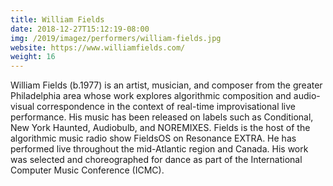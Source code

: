 ```yaml
---
title: William Fields
date: 2018-12-27T15:12:19-08:00
img: /2019/imagez/performers/william-fields.jpg
website: https://www.williamfields.com/
weight: 16
---
```


William Fields (b.1977) is an artist, musician, and composer from the greater Philadelphia area whose work explores algorithmic composition and audio-visual correspondence in the context of real-time improvisational live performance. His music has been released on labels such as Conditional, New York Haunted, Audiobulb, and NOREMIXES. Fields is the host of the algorithmic music radio show FieldsOS on Resonance EXTRA. He has performed live throughout the mid-Atlantic region and Canada. His work was selected and choreographed for dance as part of the International Computer Music Conference (ICMC).

